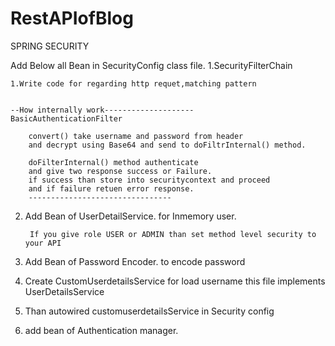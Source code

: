 # RestAPIofBlog

SPRING SECURITY


Add Below all Bean in SecurityConfig class file.
1.SecurityFilterChain

    1.Write code for regarding http requet,matching pattern
    
    
    --How internally work--------------------
    BasicAuthenticationFilter
        
        convert() take username and password from header
        and decrypt using Base64 and send to doFiltrInternal() method.

        doFilterInternal() method authenticate
        and give two response success or Failure.
        if success than store into securitycontext and proceed
        and if failure retuen error response.
        --------------------------------


2. Add Bean of UserDetailService. for Inmemory user. 

        If you give role USER or ADMIN than set method level security to your API
3. Add Bean of Password Encoder. to encode password 
4. Create CustomUserdetailsService for load username this file implements UserDetailsService
5. Than autowired customuserdetailsService in Security config
6. add bean of Authentication manager.

